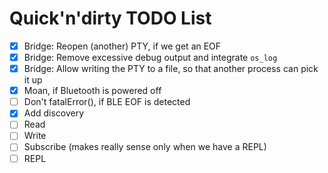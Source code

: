 # Quick'n'dirty TODO List

- [x] Bridge: Reopen (another) PTY, if we get an EOF
- [x] Bridge: Remove excessive debug output and integrate `os_log`
- [x] Bridge: Allow writing the PTY to a file, so that another process can pick it up
- [x] Moan, if Bluetooth is powered off
- [ ] Don't fatalError(), if BLE EOF is detected
- [x] Add discovery
- [ ] Read
- [ ] Write
- [ ] Subscribe (makes really sense only when we have a REPL)
- [ ] REPL
